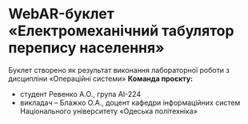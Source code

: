 # WebAR-буклет «Електромеханічний табулятор перепису населення»
Буклет створено як результат виконання лабораторної роботи з дисципліни
«Операційні системи»
**Команда проєкту:** 
- студент Ревенко А.О., група АІ-224
- викладач – Блажко О.А., доцент кафедри інформаційних систем Національного
університету «Одеська політехніка»
